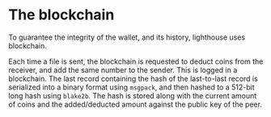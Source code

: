 # The blockchain

To guarantee the integrity of the wallet, and its history, lighthouse uses blockchain.

Each time a file is sent, the blockchain is requested to deduct coins from the receiver, and add the same number to the sender. This is logged in a blockchain. The last record containing the hash of the last-to-last record is serialized into a binary format using `msgpack`, and then hashed to a 512-bit long hash using `blake2b`. The hash is stored along with the current amount of coins and the added/deducted amount against the public key of the peer.
